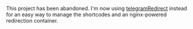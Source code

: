 This project has been abandoned. I'm now using [telegramRedirect](https://github.com/g3rv4/telegramRedirect) instead for an easy way to manage the shortcodes and an nginx-powered redirection container.